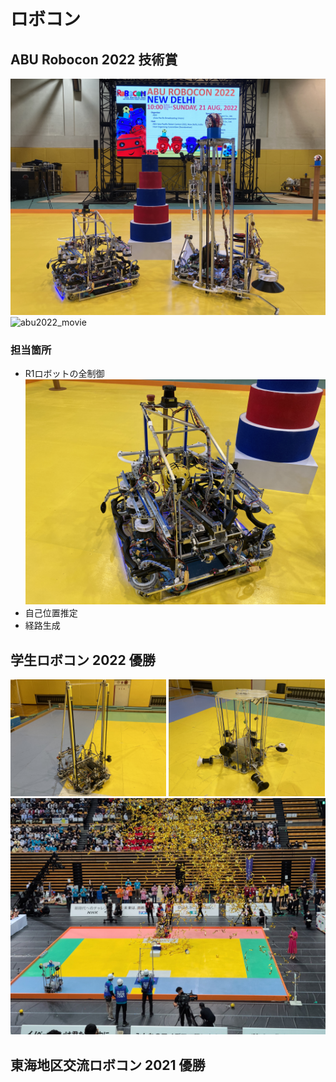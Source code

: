 # ロボコン
## ABU Robocon 2022 技術賞
![abu2022_robot](/images/IMG_9556.JPG)
![abu2022_movie](/images/IMG_2958.gif)

### 担当箇所
* R1ロボットの全制御
![abu2022_r1](/images/IMG_9561.JPG)
* 自己位置推定
* 経路生成

## 学生ロボコン 2022 優勝
<img src="images/IMG_9271.JPG" width="49.5%"> <img src="images/IMG_9269.JPG" width="49.5%">
![nhk2022_win](/images/IMG_9327.JPG)

## 東海地区交流ロボコン 2021 優勝


## 
